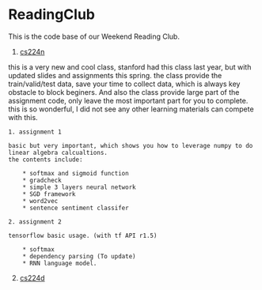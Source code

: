 # ReadingClub

This is the code base of our Weekend Reading Club.

1. [cs224n](http://web.stanford.edu/class/cs224n/)

this is a very new  and cool class, stanford had this class last year, but with updated slides and assignments this spring. the class provide the train/valid/test data, save your time to collect data, which is always key obstacle to block beginers. And also the class provide large part of the assignment code, only leave the most important part for you to complete. this is so wonderful, I did not see any other learning materials can compete with this. 

    1. assignment 1 
    
    basic but very important, which shows you how to leverage numpy to do linear algebra calcualtions. 
    the contents include:

        * softmax and sigmoid function
        * gradcheck
        * simple 3 layers neural network
        * SGD framework
        * word2vec
        * sentence sentiment classifer 

    2. assignment 2 

    tensorflow basic usage. (with tf API r1.5)

        * softmax
        * dependency parsing (To update)
        * RNN language model.


2. [cs224d](http://web.stanford.edu/class/cs224d/)

